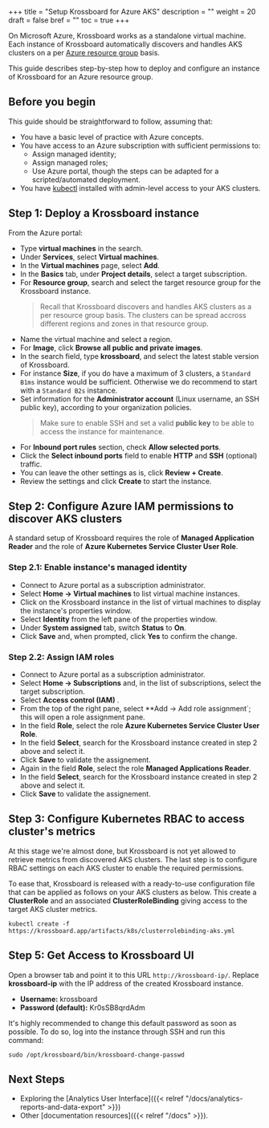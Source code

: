 +++
title = "Setup Krossboard for Azure AKS"
description = ""
weight = 20
draft = false
bref = ""
toc = true 
+++

On Microsoft Azure, Krossboard works as a standalone virtual machine.
Each instance of Krossboard automatically discovers and handles AKS clusters on a per [Azure resource group](https://docs.microsoft.com/en-us/azure/azure-resource-manager/management/overview) basis. 

This guide describes step-by-step how to deploy and configure an instance of Krossboard for an Azure resource group. 


## Before you begin
This guide should be straightforward to follow, assuming that:

* You have a basic level of practice with Azure concepts.
* You have access to an Azure subscription with sufficient permissions to:
  * Assign managed identity;
  * Assign managed roles;
  * Use Azure portal, though the steps can be adapted for a scripted/automated deployment.
* You have [kubectl](https://kubernetes.io/fr/docs/tasks/tools/install-kubectl/) installed with admin-level access to your AKS clusters.

## Step 1: Deploy a Krossboard instance
From the Azure portal:

* Type **virtual machines** in the search.
* Under **Services**, select **Virtual machines**.
* In the **Virtual machines** page, select **Add**.
* In the **Basics** tab, under **Project details**, select a target subscription.
* For **Resource group**, search and select the target resource group for the Krossboard instance.
  > Recall that Krossboard discovers and handles AKS clusters as a per resource group basis. The clusters can be spread accross different regions and zones in that resource group.
* Name the virtual machine and select a region.
* For **Image**, click **Browse all public and private images**.
* In the search field, type **krossboard**, and select the latest stable version of Krossboard.
* For instance **Size**, if you do have a maximum of 3 clusters, a `Standard B1ms` instance would be sufficient.
  Otherwise we do recommend to start with a `Standard B2s` instance.
* Set information for the **Administrator account** (Linux username, an SSH public key), according to your organization policies.
  > Make sure to enable SSH and set a valid **public key** to be able to access the instance for maintenance.
* For **Inbound port rules** section, check **Allow selected ports**.
* Click the **Select inbound ports** field to enable **HTTP** and **SSH** (optional) traffic.
* You can leave the other settings as is, click **Review + Create**.
* Review the settings and click **Create** to start the instance. 

## Step 2: Configure Azure IAM permissions to discover AKS clusters
A standard setup of Krossboard requires the role of **Managed Application Reader** and the role of **Azure Kubernetes Service Cluster User Role**. 

### Step 2.1: Enable instance's managed identity

* Connect to Azure portal as a subscription administrator.
* Select **Home -> Virtual machines** to list virtual machine instances.
* Click on the Krossboard instance in the list of virtual machines to display the instance's properties window.
* Select **Identity** from the left pane of the properties window.
* Under **System assigned** tab, switch **Status** to **On**.
* Click **Save** and, when prompted, click **Yes** to confirm the change. 

### Step 2.2: Assign IAM roles

* Connect to Azure portal as a subscription administrator.
* Select **Home -> Subscriptions** and, in the list of subscriptions, select the target subscription.
* Select **Access control (IAM)** .
* From the top of the right pane, select **Add -> Add role assignment`; this will open a role assignment pane.
* In the field **Role**, select the role **Azure Kubernetes Service Cluster User Role**.
* In the field **Select**, search for the Krossboard instance created in step 2 above and select it.
* Click **Save** to validate the assignement.
* Again in the field **Role**, select the role **Managed Applications Reader**.
* In the field **Select**, search for the Krossboard instance created in step 2 above and select it.
* Click **Save** to validate the assignement.

## Step 3: Configure Kubernetes RBAC to access cluster's metrics
At this stage we're almost done, but Krossboard is not yet allowed to retrieve metrics from discovered AKS clusters. The last step is to configure RBAC settings on each AKS cluster to enable the required permissions.

To ease that, Krossboard is released with a ready-to-use configuration file that can be applied as follows on your AKS clusters as below. This create a **ClusterRole** and an associated **ClusterRoleBinding** giving access to the target AKS cluster metrics.


```
kubectl create -f https://krossboard.app/artifacts/k8s/clusterrolebinding-aks.yml
```

## Step 5: Get Access to Krossboard UI
Open a browser tab and point it to this URL `http://krossboard-ip/`. Replace **krossboard-ip** with the IP address of the created Krossboard instance.

* **Username:** krossboard
* **Password (default):** Kr0sSB8qrdAdm

It's highly recommended to change this default password as soon as possible. To do so, log into the instance through SSH and run this command:

```
sudo /opt/krossboard/bin/krossboard-change-passwd
```

## Next Steps
* Exploring the [Analytics User Interface]({{< relref "/docs/analytics-reports-and-data-export" >}})
* Other [documentation resources]({{< relref "/docs" >}}).